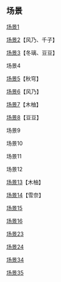 ## 场景

[场景1](06出教学楼剧情.md)

[场景2](03千子.md)【风乃、千子】

[场景3](01开头.md)【冬璃、豆豆】

场景4

[场景5](02木柚.md)【秋穹】

[场景6](02木柚.md)【风乃】

[场景7](01开头.md)【木柚】

[场景8](03千子.md)【豆豆】

场景9

场景10

场景11

场景12

[场景13](04雪奈.md)【木柚】

[场景14](04雪奈.md)【雪奈】

[场景15](07菲亚.md)

[场景16](07菲亚.md)

[场景23](08白纱奈.md)

[场景24](08白纱奈.md)

[场景34](05兔.md)

[场景35](05兔.md)
